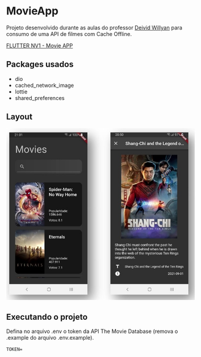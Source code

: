 # MovieApp

Projeto desenvolvido durante as aulas do professor [Deivid Willyan](https://www.youtube.com/c/DeividWillyan) para consumo de uma API de filmes com Cache Offline.

[FLUTTER NV1 - Movie APP](https://www.youtube.com/watch?v=I7K6krnsEzc&list=PLRpTFz5_57cvo0CHf-AnojOvpznz8YO7S&index=24)

## Packages usados
- dio
- cached_network_image
- lottie
- shared_preferences

## Layout

![layout](./.github/layout.jpg)

## Executando o projeto

Defina no arquivo .env o token da API The Movie Database (remova o .example do arquivo .env.example).
 
 ```cl
TOKEN=
```